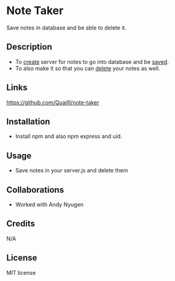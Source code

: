 # Note Taker
Save notes in database and be able to delete it.
## Description

- To [create](./images/notesstart.png) server for notes to go into database and be [saved](./images/notessaved.png).
- To also make it so that you can [delete](./images/notesdeleted.png) your notes as well. 

## Links
https://github.com/Quailll/note-taker

## Installation
- Install npm and also npm express and uid.

## Usage
- Save notes in your server.js and delete them 

## Collaborations
- Worked with Andy Nyugen
## Credits

N/A

## License

MIT license